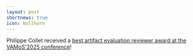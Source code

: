 ```yaml
---
layout: post
shortnews: true
icon: bullhorn
---
```


Philippe Collet received a [best artifact evaluation reviewer award at the VAMoS'2025 conference](https://x.com/vamosconf/status/1887434909691609590)!